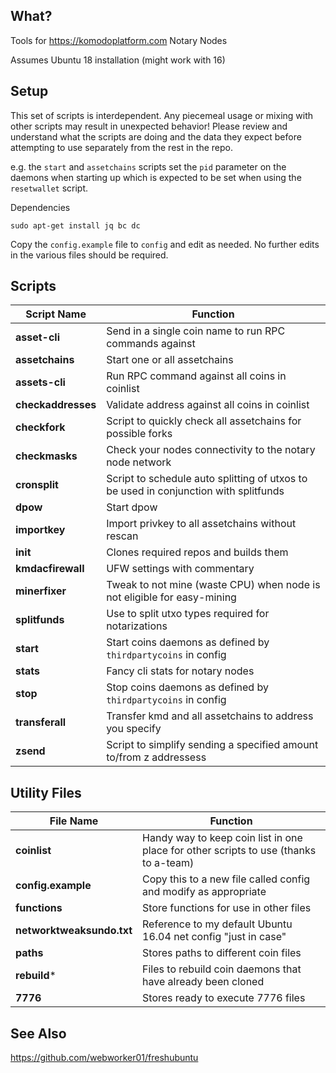 What?
--------

Tools for https://komodoplatform.com Notary Nodes

Assumes Ubuntu 18 installation (might work with 16)

Setup
--------

This set of scripts is interdependent. Any piecemeal usage or mixing with other scripts may result in unexpected behavior!  Please review and understand what the scripts are doing and the data they expect before attempting to use separately from the rest in the repo. 

e.g. the `start` and `assetchains` scripts set the `pid` parameter on the daemons when starting up which is expected to be set when using the `resetwallet` script.

Dependencies
```
sudo apt-get install jq bc dc
```

Copy the `config.example` file to `config` and edit as needed. No further edits in the various files should be required.

Scripts
--------

Script Name | Function
----------- | --------
**asset-cli** | Send in a single coin name to run RPC commands against
**assetchains** | Start one or all assetchains
**assets-cli** | Run RPC command against all coins in coinlist
**checkaddresses** | Validate address against all coins in coinlist
**checkfork** | Script to quickly check all assetchains for possible forks
**checkmasks** | Check your nodes connectivity to the notary node network
**cronsplit** | Script to schedule auto splitting of utxos to be used in conjunction with splitfunds
**dpow** | Start dpow
**importkey** | Import privkey to all assetchains without rescan
**init** | Clones required repos and builds them
**kmdacfirewall** | UFW settings with commentary
**minerfixer** | Tweak to not mine (waste CPU) when node is not eligible for easy-mining
**splitfunds** | Use to split utxo types required for notarizations
**start** | Start coins daemons as defined by `thirdpartycoins` in config
**stats** | Fancy cli stats for notary nodes
**stop** | Stop coins daemons as defined by `thirdpartycoins` in config
**transferall** | Transfer kmd and all assetchains to address you specify
**zsend** | Script to simplify sending a specified amount to/from z addressess

Utility Files
---------
File Name | Function
----------- | --------
**coinlist** | Handy way to keep coin list in one place for other scripts to use (thanks to a-team)
**config.example** | Copy this to a new file called config and modify as appropriate
**functions** | Store functions for use in other files
**networktweaksundo.txt** | Reference to my default Ubuntu 16.04 net config "just in case"
**paths** | Stores paths to different coin files
**rebuild*** | Files to rebuild coin daemons that have already been cloned
**7776** | Stores ready to execute 7776 files

See Also
----------
https://github.com/webworker01/freshubuntu
